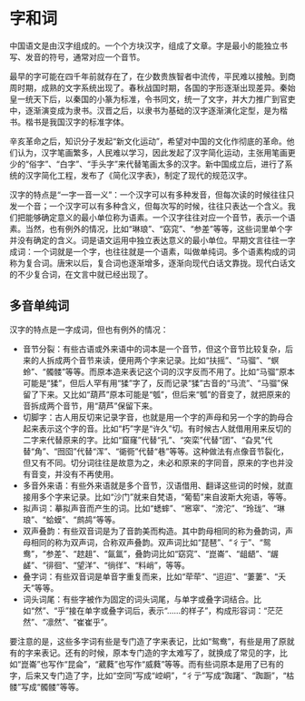 # 字和词

中国语文是由汉字组成的。一个个方块汉字，组成了文章。字是最小的能独立书写、发音的符号，通常对应一个音节。

最早的字可能在四千年前就存在了，在少数贵族智者中流传，平民难以接触。到商周时期，成熟的文字系统出现了。春秋战国时期，各国的字形逐渐出现差异。秦始皇一统天下后，以秦国的小篆为标准，令书同文，统一了文字，并大力推广到官吏中，逐渐演变成为隶书。汉晋之后，以隶书为基础的汉字逐渐演化定型，是为楷书。楷书是我国汉字的标准字体。

辛亥革命之后，知识分子发起“新文化运动”，希望对中国的文化作彻底的革命。他们认为，汉字笔画繁多，人民难以学习，因此发起了汉字简化运动，主张用笔画更少的“俗字”、“白字”、“手头字”来代替笔画太多的汉字。新中国成立后，进行了系统的汉字简化工程，发布了《简化汉字表》，制定了现代的规范汉字。

汉字的特点是“一字一音一义”：一个汉字可以有多种发音，但每次读的时候往往只发一个音；一个汉字可以有多种含义，但每次写的时候，往往只表达一个含义。我们把能够确定意义的最小单位称为语素。一个汉字往往对应一个音节，表示一个语素。当然，也有例外的情况，比如“琳琅”、“窈窕”、“参差”等等，这些词里单个字并没有确定的含义。词是语文运用中独立表达意义的最小单位。早期文言往往一字成词：一个词就是一个字，也往往就是一个语素，叫做单纯词。多个语素构成的词称为复合词。唐宋以后，复合词也逐渐增多，逐渐向现代白话文靠拢。现代白话文的不少复合词，在文言中就已经出现了。

## 多音单纯词
汉字的特点是一字成词，但也有例外的情况：

- 音节分裂：有些古语或外来语中的词本是一个音节，但这个音节比较复杂，后来的人拆成两个音节来读，便用两个字来记录。比如“扶摇”、“马骝”、“螟蛉”、“髑髅”等等。而原本造来表记这个词的汉字反而不用了。比如“马骝”原本可能是“猱”，但后人罕有用“猱”字了，反而记录“猱”古音的“马流”、“马骝”保留了下来。又比如“葫芦”原本可能是“瓠”，但后来“瓠”的音变了，就把原来的音拆成两个音节，用“葫芦”保留下来。
- 切脚字：古人用反切来记录字音，也就是用一个字的声母和另一个字的韵母合起来表示这个字的音。比如“朽”字是“许久”切。有时候古人就借用用来反切的二字来代替原来的字。比如“窟窿”代替“孔”、“突栾”代替“团”、“旮旯”代替“角”、“囫囵”代替“浑”、“衚衕”代替“巷”等等。这种做法有点像音节裂化，但又有不同。切分词往往是故意为之，未必和原来的字同音，原来的字也并没有音变，并没有不再使用。
- 多音外来语：有些外来语就是多个音节，汉语借用、翻译这些词的时候，就直接用多个字来记录。比如“沙门”就来自梵语，“葡萄”来自波斯大宛语，等等。
- 拟声词：摹拟声音而产生的词。比如“蟋蟀”、“窸窣”、“滂沱”、“玲珑”、“琳琅”、“蛤蟆”、“鹧鸪”等等。
- 双声叠韵：有些双音词是为了音韵美而构造。其中韵母相同的称为叠韵词，声母相同的称为双声词，合称双声叠韵。双声词比如“琵琶”、“彳亍”、“鸳鸯”，“参差”、“趑趄”、“氤氲”，叠韵词比如“窈窕”、“崑崙”、“龃龉”、“龌鹾”、“徘徊”、“望洋”、“徜徉”、“料峭”，等等。
- 叠字词：有些双音词是单音字重复而来，比如“荦荦”、“迢迢”、“萋萋”、“夭夭”等等。
- 词头词尾：有些字被作为固定的词头词尾，与单字或叠字词结合。比如“然”、“乎”接在单字或叠字词后，表示“……的样子”，构成形容词：“茫茫然”、“凛然”、“崔崔乎”。

要注意的是，这些多字词有些是专门造了字来表记，比如“鸳鸯”，有些是用了原就有的字来表记。还有的时候，原本专门造的字太难写了，就换成了常见的字，比如“崑崙”也写作“昆侖”，“葳蕤”也写作“威蕤”等等。而有些词原本是用了已有的字，后来又专门造了字，比如“空同”写成“崆峒”，“彳亍”写成“踟躇”、“踟蹰”，“枯髅”写成“髑髅”等等。